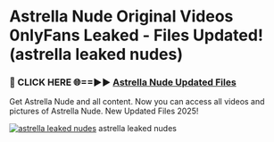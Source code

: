 # Astrella Nude Original Videos 0nlyFans Leaked - Files Updated! (astrella leaked nudes)

<h3>🔴 CLICK HERE 🌐==►► <a href="https://tinyurl.com/2p9ay9w9" rel="nofollow">Astrella Nude Updated Files</a></h3>

Get Astrella Nude and all content. Now you can access all videos and pictures of Astrella Nude. New Updated Files 2025!

[![astrella leaked nudes](https://i.imgur.com/KQgVmj3.gif)](https://tinyurl.com/2p9ay9w9)
astrella leaked nudes